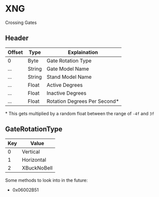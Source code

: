 # XNG

Crossing Gates

## Header

| Offset | Type         | Explaination                 |
| ------ | ------------ | ---------------------------- |
| 0      | Byte         | Gate Rotation Type           |
| ...    | String       | Gate Model Name              |
| ...    | String       | Stand Model Name             |
| ...    | Float        | Active Degrees               |
| ...    | Float        | Inactive Degrees             |
| ...    | Float        | Rotation Degrees Per Second* |

\* This gets multiplied by a random float between the range of `-4f` and `3f`

## GateRotationType

| Key | Value                      |
| --- | -------------------------- |
| 0   | Vertical                   |
| 1   | Horizontal                 |
| 2   | XBuckNoBell                |

Some methods to look into in the future:
- 0x06002B51